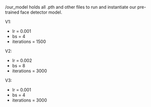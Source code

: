 /our_model holds all .pth and other files to run and instantiate our pre-trained face detector model.

V1: 
- lr = 0.001
- bs = 4
- iterations = 1500

V2: 
- lr = 0.002
- bs = 8
- iterations = 3000

V3: 
- lr = 0.001
- bs = 4
- iterations = 3000
